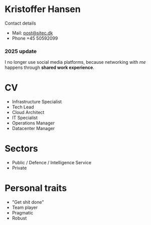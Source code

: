 # Kristoffer Hansen

Contact details
 - Mail: post@sitec.dk
 - Phone +45 50592099

### 2025 update
I no longer use social media platforms, because networking with *me* happens through **shared work experience**.

# CV
- Infrastructure Specialist
- Tech Lead
- Cloud Architect
- IT Specialist
- Operations Manager
- Datacenter Manager

# Sectors
- Public / Defence / Intelligence Service
- Private

# Personal traits
- "Get shit done"
- Team player
- Pragmatic
- Robust
